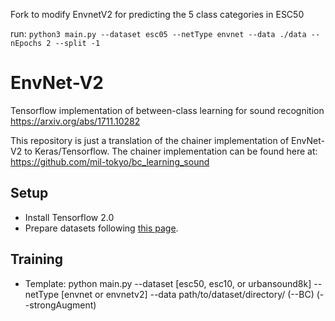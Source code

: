 Fork to modify EnvnetV2 for predicting the 5 class categories in ESC50

run:
`python3 main.py --dataset esc05 --netType envnet --data ./data --nEpochs 2 --split -1`

# EnvNet-V2
Tensorflow implementation of between-class learning for sound recognition https://arxiv.org/abs/1711.10282

This repository is just a translation of the chainer implementation of EnvNet-V2 to Keras/Tensorflow. The chainer implementation can be found here at: https://github.com/mil-tokyo/bc_learning_sound

## Setup
- Install Tensorflow 2.0
- Prepare datasets following [this page](https://github.com/mil-tokyo/bc_learning_sound/tree/master/dataset_gen).


## Training
- Template:
		python main.py --dataset [esc50, esc10, or urbansound8k] --netType [envnet or envnetv2] --data path/to/dataset/directory/ (--BC) (--strongAugment)
